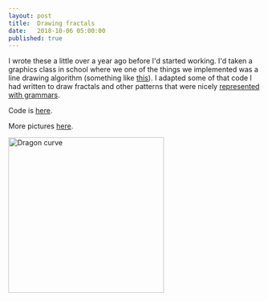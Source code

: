 ```yaml
---
layout: post
title:  Drawing fractals
date:   2018-10-06 05:00:00
published: true
---
```

<!--
#### Drawing Fractals
-->

I wrote these a little over a year ago before I'd started working. I'd taken a graphics class in school where we one of the things we implemented was a line drawing algorithm (something like [this](https://en.wikipedia.org/wiki/Digital_differential_analyzer_(graphics_algorithm))). I adapted some of that code I had written to draw fractals and other patterns that were nicely [represented with grammars](https://en.wikipedia.org/wiki/L-system).

Code is [here](https://github.com/ajvarshneya/fractals-and-curves).

More pictures [here](/pictures/fractals/).

<img src="https://s3.amazonaws.com/ajvarshneya/fractals/dragon-thumb.png" alt="Dragon curve" width="310"/>

